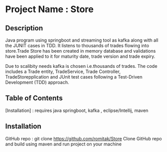 # Project Name : Store

## Description

Java program using springboot and streaming tool as kafka along with all the JUNIT cases in TDD. It listens to thousands of trades flowing into store.Trade Store has been created in memory database and validations have been applied to it for maturity date, trade version and trade expiry.

Due to scalibity needs kafka is chosen i.e.thousands of trades. The code includes a Trade entity, TradeService, Trade Controller, TradeStorepplication and JUnit test cases following a Test-Driven Development (TDD) approach.


## Table of Contents

[Installation] : requires java springboot, kafka , eclipse/Intellij, maven

## Installation

GitHub repo : git clone https://github.com/romitak/Store
Clone GitHub repo and build using maven and run project on your machine
